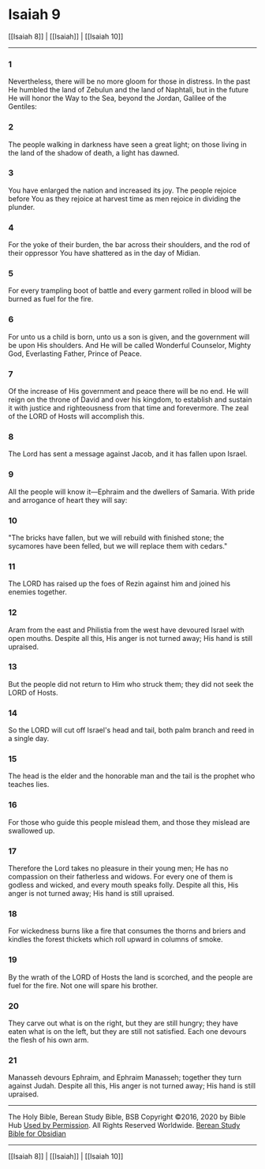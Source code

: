 # Isaiah 9

[[Isaiah 8]] | [[Isaiah]] | [[Isaiah 10]]

---

### 1
Nevertheless, there will be no more gloom for those in distress. In the past He humbled the land of Zebulun and the land of Naphtali, but in the future He will honor the Way to the Sea, beyond the Jordan, Galilee of the Gentiles:

### 2
The people walking in darkness have seen a great light; on those living in the land of the shadow of death, a light has dawned.

### 3
You have enlarged the nation and increased its joy. The people rejoice before You as they rejoice at harvest time as men rejoice in dividing the plunder.

### 4
For the yoke of their burden, the bar across their shoulders, and the rod of their oppressor You have shattered as in the day of Midian.

### 5
For every trampling boot of battle and every garment rolled in blood will be burned as fuel for the fire.

### 6
For unto us a child is born, unto us a son is given, and the government will be upon His shoulders. And He will be called Wonderful Counselor, Mighty God, Everlasting Father, Prince of Peace.

### 7
Of the increase of His government and peace there will be no end. He will reign on the throne of David and over his kingdom, to establish and sustain it with justice and righteousness from that time and forevermore. The zeal of the LORD of Hosts will accomplish this.

### 8
The Lord has sent a message against Jacob, and it has fallen upon Israel.

### 9
All the people will know it—Ephraim and the dwellers of Samaria. With pride and arrogance of heart they will say:

### 10
"The bricks have fallen, but we will rebuild with finished stone; the sycamores have been felled, but we will replace them with cedars."

### 11
The LORD has raised up the foes of Rezin against him and joined his enemies together.

### 12
Aram from the east and Philistia from the west have devoured Israel with open mouths. Despite all this, His anger is not turned away; His hand is still upraised.

### 13
But the people did not return to Him who struck them; they did not seek the LORD of Hosts.

### 14
So the LORD will cut off Israel's head and tail, both palm branch and reed in a single day.

### 15
The head is the elder and the honorable man and the tail is the prophet who teaches lies.

### 16
For those who guide this people mislead them, and those they mislead are swallowed up.

### 17
Therefore the Lord takes no pleasure in their young men; He has no compassion on their fatherless and widows. For every one of them is godless and wicked, and every mouth speaks folly. Despite all this, His anger is not turned away; His hand is still upraised.

### 18
For wickedness burns like a fire that consumes the thorns and briers and kindles the forest thickets which roll upward in columns of smoke.

### 19
By the wrath of the LORD of Hosts the land is scorched, and the people are fuel for the fire. Not one will spare his brother.

### 20
They carve out what is on the right, but they are still hungry; they have eaten what is on the left, but they are still not satisfied. Each one devours the flesh of his own arm.

### 21
Manasseh devours Ephraim, and Ephraim Manasseh; together they turn against Judah. Despite all this, His anger is not turned away; His hand is still upraised.

---

The Holy Bible, Berean Study Bible, BSB
Copyright ©2016, 2020 by Bible Hub
[Used by Permission](https://berean.bible/terms.htm). All Rights Reserved Worldwide.
[Berean Study Bible for Obsidian](https://github.com/gapmiss/berean-study-bible-for-obsidian)

---

[[Isaiah 8]] | [[Isaiah]] | [[Isaiah 10]]

